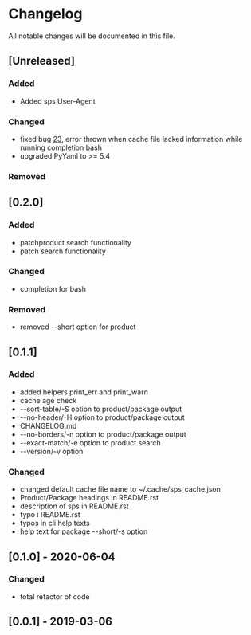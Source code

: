# Changelog
All notable changes will be documented in this file.

## [Unreleased]
### Added
- Added sps User-Agent
### Changed
- fixed bug [23](https://github.com/SweBarre/sps/issues/23), error thrown when cache file lacked information while running completion bash
- upgraded PyYaml to >= 5.4
### Removed

## [0.2.0]
### Added
- patchproduct search functionality
- patch search functionality
### Changed
- completion for bash
### Removed
- removed --short option for product

## [0.1.1]
### Added
- added helpers print_err and print_warn
- cache age check
- --sort-table/-S option to product/package output
- --no-header/-H option to product/package output
- CHANGELOG.md
- --no-borders/-n option to product/package output
- --exact-match/-e option to product search
- --version/-v option

### Changed
- changed default cache file name to ~/.cache/sps_cache.json
- Product/Package headings in README.rst
- description of sps in README.rst
- typo i README.rst
- typos in cli help texts
- help text for package --short/-s option

## [0.1.0] - 2020-06-04
### Changed
- total refactor of code

## [0.0.1] - 2019-03-06
